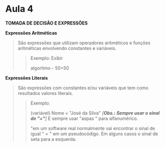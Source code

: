 # Aula 4

**TOMADA DE DECISÃO E EXPRESSÕES**

**Expressões Aritméticas**

> São expressões que utilizam operadores aritméticos e funções aritméticas envolvendo constantes e variáveis.
>
> > Exemplo: Exibir
> >
> > algoritmo - 50+50



**Expressões Literais**

> São expressões com constantes e/ou variáveis que tem como resultados valores literais.
>
> > Exemplo:
> >
> > (variável) Nome = "José da Silva" *[**Obs.: Sempre usar o sinal de "="**]* E sempre usar "aspas " para alfanumérico.
> >
> > "em um software real normalmente vai encontrar o sinal de igual " = " em um pseudocódigo. Em alguns casos o sinal de seta para a esquerda.



